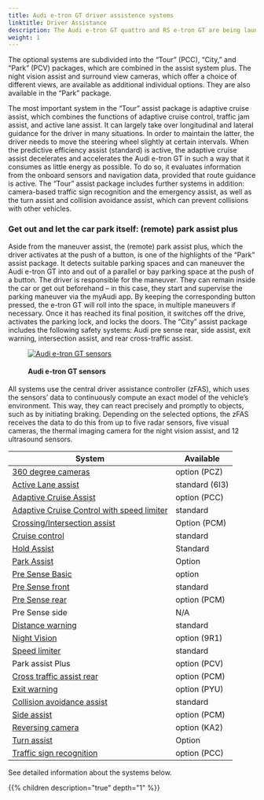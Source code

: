 ```yaml
---
title: Audi e-tron GT driver assistence systems
linktitle: Driver Assistance
description: The Audi e-tron GT quattro and RS e-tron GT are being launched on the market with a wide range of driver assist systems. The Audi pre sense front and Audi pre sense basic safety systems as well as the lane departure warning system and cruise control system are standard features. 
weight: 1
---
```

<!-- markdownlint-disable MD033 -->

The optional systems are subdivided into the “Tour” (PCC),  “City,” and “Park” (PCV) packages, which are combined in the assist system plus. The night vision assist and surround view cameras, which offer a choice of different views, are available as additional individual options. They are also available in the “Park” package.

The most important system in the “Tour” assist package is adaptive cruise assist, which combines the functions of adaptive cruise control, traffic jam assist, and active lane assist. It can largely take over longitudinal and lateral guidance for the driver in many situations. In order to maintain the latter, the driver needs to move the steering wheel slightly at certain intervals. When the predictive efficiency assist (standard) is active, the adaptive cruise assist decelerates and accelerates the Audi e-tron GT in such a way that it consumes as little energy as possible. To do so, it evaluates information from the onboard sensors and navigation data, provided that route guidance is active. The “Tour” assist package includes further systems in addition: camera-based traffic sign recognition and the emergency assist, as well as the turn assist and collision avoidance assist, which can prevent collisions with other vehicles.

### Get out and let the car park itself: (remote) park assist plus

Aside from the maneuver assist, the (remote) park assist plus, which the driver activates at the push of a button, is one of the highlights of the “Park” assist package. It detects suitable parking spaces and can maneuver the Audi e-tron GT into and out of a parallel or bay parking space at the push of a button. The driver is responsible for the maneuver. They can remain inside the car or get out beforehand – in this case, they start and supervise the parking maneuver via the myAudi app. By keeping the corresponding button pressed, the e-tron GT will roll into the space, in multiple maneuvers if necessary. Once it has reached its final position, it switches off the drive, activates the parking lock, and locks the doors. The “City” assist package includes the following safety systems: Audi pre sense rear, side assist, exit warning, intersection assist, and rear cross-traffic assist.

<figure>
    <a href="https://media.electrichasgoneaudi.net/multimedia/models/e-tron-gt/technology/drivingassistance/sensors.jpg">
        <img src="https://media.electrichasgoneaudi.net/multimedia/models/e-tron-gt/technology/drivingassistance/sensorss.jpg"
        alt="Audi e-tron GT sensors" title="Audi e-tron GT sensors">
    </a>
    <figcaption><h4>Audi e-tron GT sensors</h4></figcaption>
</figure>

All systems use the central driver assistance controller (zFAS), which uses the sensors’ data to continuously compute an exact model of the vehicle’s environment. This way, they can react precisely and promptly to objects, such as by initiating braking. Depending on the selected options, the zFAS receives the data to do this from up to five radar sensors, five visual cameras, the thermal imaging camera for the night vision assist, and 12 ultrasound sensors.

| **System**    | **Available** |
| ----------- | ----------- |
| [360 degree cameras](360camera) | option (PCZ) |
| [Active Lane assist](activelaneassist) | standard (6I3)|
| [Adaptive Cruise Assist](adaptivecruiseassist) | option (PCC) |
| [Adaptive Cruise Control with speed limiter](adaptivecruisecontrol) | standard |
| [Crossing/Intersection assist](crossingassist) | Option (PCM) |
| [Cruise control](cruisecontrol) | standard |
| [Hold Assist](holdassist) | Standard |
| [Park Assist](parkassist) | Option |
| [Pre Sense Basic](presensebasic) | option |
| [Pre Sense front](presensefront) | standard |
| [Pre Sense rear](presenserear) | option (PCM) |
| Pre Sense side | N/A |
| [Distance warning](distancewarning) | standard |
| [Night Vision](nightvision) | option (9R1) |
| [Speed limiter](speedlimiter) | standard |
| Park assist Plus | option (PCV) |
| [Cross traffic assist rear](crosstrafficassistrear) | option (PCM) |
| [Exit warning](exitwarning) | option (PYU) |
| [Collision avoidance assist](collisionavoidanceassist) | standard |
| [Side assist](sideassist) | option (PCM) |
| [Reversing camera](reversingcamera) | option (KA2) |
| [Turn assist](turnassist) | Option  |
| [Traffic sign recognition](trafficsignrecognition) | option (PCC) |

See detailed information about the systems below.

{{% children description="true" depth="1" %}}
